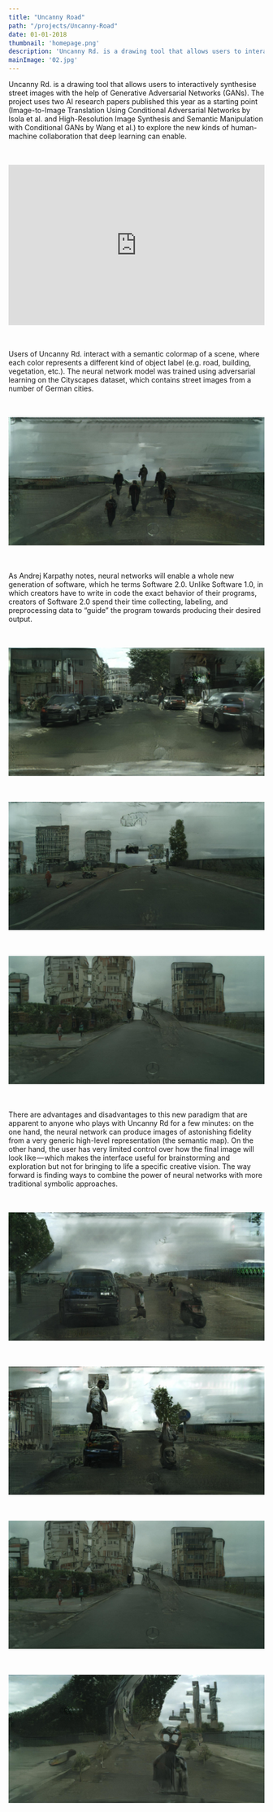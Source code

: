 ```yaml
---
title: "Uncanny Road"
path: "/projects/Uncanny-Road"
date: 01-01-2018
thumbnail: 'homepage.png'
description: 'Uncanny Rd. is a drawing tool that allows users to interactively synthesise street images with the help of Generative Adversarial Networks (GANs)'
mainImage: '02.jpg'
---
```


Uncanny Rd. is a drawing tool that allows users to interactively synthesise street images with the help of Generative Adversarial Networks (GANs). The project uses two AI research papers published this year as a starting point (Image-to-Image Translation Using Conditional Adversarial Networks by Isola et al. and High-Resolution Image Synthesis and Semantic Manipulation with Conditional GANs by Wang et al.) to explore the new kinds of human-machine collaboration that deep learning can enable.


<div style="padding:62.5% 0 0 0;position:relative;margin:3rem 0px 3rem 0px;"><iframe src="https://player.vimeo.com/video/250328464?color=ffffff&title=0&byline=0&portrait=0" style="position:absolute;top:0;left:0;width:100%;height:100%;" frameborder="0" webkitallowfullscreen mozallowfullscreen allowfullscreen></iframe></div><script src="https://player.vimeo.com/api/player.js"></script>

Users of Uncanny Rd. interact with a semantic colormap of a scene, where each color represents a different kind of object label (e.g. road, building, vegetation, etc.). The neural network model was trained using adversarial learning on the Cityscapes dataset, which contains street images from a number of German cities.

<div style='margin: 3rem 0px 3rem 0px;'>
  <img src='01.jpg' src='Uncanny demo'>
</div>

As Andrej Karpathy notes, neural networks will enable a whole new generation of software, which he terms Software 2.0. Unlike Software 1.0, in which creators have to write in code the exact behavior of their programs, creators of Software 2.0 spend their time collecting, labeling, and preprocessing data to “guide” the program towards producing their desired output.

<div style='margin: 3rem 0px 3rem 0px;'>
  <img src='02.jpg' src='Uncanny demo'>
</div>

<div style='margin: 3rem 0px 3rem 0px;'>
  <img src='03.jpg' src='Uncanny demo'>
</div>

<div style='margin: 3rem 0px 3rem 0px;'>
  <img src='04.jpg' src='Uncanny demo'>
</div>

There are advantages and disadvantages to this new paradigm that are apparent to anyone who plays with Uncanny Rd for a few minutes: on the one hand, the neural network can produce images of astonishing fidelity from a very generic high-level representation (the semantic map). On the other hand, the user has very limited control over how the final image will look like — which makes the interface useful for brainstorming and exploration but not for bringing to life a specific creative vision. The way forward is finding ways to combine the power of neural networks with more traditional symbolic approaches.

<div style='margin: 3rem 0px 3rem 0px;'>
  <img src='05.jpg' src='Uncanny demo'>
</div>

<div style='margin: 3rem 0px 3rem 0px;'>
  <img src='06.jpg' src='Uncanny demo'>
</div>

<div style='margin: 3rem 0px 3rem 0px;'>
  <img src='07.jpg' src='Uncanny demo'>
</div>

<div style='margin: 3rem 0px 3rem 0px;'>
  <img src='08.jpg' src='Uncanny demo'>
</div>



